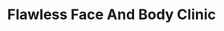 ---
title: "Flawless Face And Body Clinic"
url: /cebu/flawless-face-and-body-clinic/
shop: beauty
---
